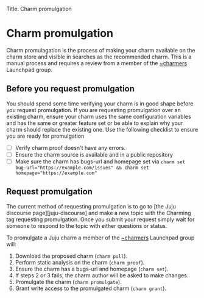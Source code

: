 Title: Charm promulgation

# Charm promulgation

Charm promulagation is the process of making your charm available on the charm
store and visible in searches as the recommended charm. This is a manual
process and requires a review from a member of the
[~charmers][launchpad-group-charmers] Launchpad group.

## Before you request promulgation

You should spend some time verifying your charm is in good shape before you
request promulgation. If you are requesting promulgation over an existing
charm, ensure your charm uses the same configuration variables and has the same
or greater feature set or be able to explain why your charm should replace the
existing one. Use the following checklist to ensure you are ready for
promulgation

- [ ] Verify charm proof doesn't have any errors.
- [ ] Ensure the charm source is available and in a public repository
- [ ] Make sure the charm has bugs-url and homepage set via
      `charm set bug-url="https://example.com/issues" && charm set homepage="https://example.com"`

## Request promulgation

The current method of requesting promulgation is to go to
[the Juju discourse page][juju-discourse] and make a new topic with the
Charming tag requesting promulgation. Once you submit your request simply wait
for someone to respond to the topic with either questions or status.

To promulgate a Juju charm a member of the
[~charmers][launchpad-group-charmers] Launchpad group will:

1. Download the proposed charm (`charm pull`).
1. Perform static analysis on the charm (`charm proof`).
1. Ensure the charm has a bugs-url and homepage (`charm set`).
1. If steps 2 or 3 fails, the charm author will be asked to make changes.
1. Promulgate the charm (`charm promulgate`).
1. Grant write access to the promulgated charm (`charm grant`).


<!-- LINKS -->

[launchpad-group-charmers]: https://launchpad.net/~charmers
